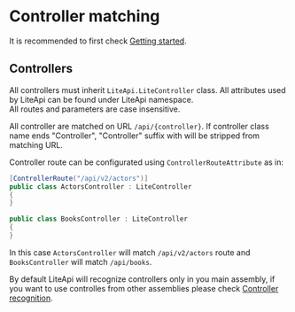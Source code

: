 ﻿---
Author: stanac
CreatedDate: 2017-04-15
Title: Controller matching
RenderTitle: false
IsHtml: false
Id: controller-matching
ParentPageId: controller-and-action-matching
---

# Controller matching

It is recommended to first check [Getting started](/docs/getting-started).

## Controllers

<div class="alert alert-warning">
All controllers must inherit <code>LiteApi.LiteController</code> class.
All attributes used by LiteApi can be found under 
LiteApi namespace.
</div>

<div class="alert alert-info">
All routes and parameters are case insensitive.
</div>

All controller are matched on URL `/api/{controller}`. If controller class name ends "Controller", "Controller" suffix with will be stripped from matching URL.

Controller route can be configurated using `ControllerRouteAttribute` as in:

```csharp
[ControllerRoute("/api/v2/actors")] 
public class ActorsController : LiteController
{
}

public class BooksController : LiteController
{
}
```

In this case `ActorsController` will match `/api/v2/actors` route and `BooksController` 
will match `/api/books`.

By default LiteApi will recognize controllers only in you main assembly, if you want to 
use controlles from other assemblies please check [Controller recognition](/docs/controller-registration).
